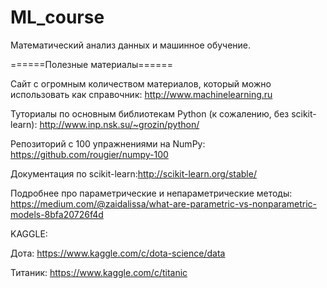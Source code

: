 # ML_course
Математический анализ данных и машинное обучение.


======Полезные материалы======

Сайт с огромным количеством материалов, который можно использовать как справочник: http://www.machinelearning.ru

Туториалы по основным библиотекам Python (к сожалению, без scikit-learn): http://www.inp.nsk.su/~grozin/python/

Репозиторий с 100 упражнениями на NumPy: https://github.com/rougier/numpy-100

Документация по scikit-learn:http://scikit-learn.org/stable/

Подробнее про параметрические и непараметрические методы: https://medium.com/@zaidalissa/what-are-parametric-vs-nonparametric-models-8bfa20726f4d



KAGGLE:

Дота: https://www.kaggle.com/c/dota-science/data

Титаник: https://www.kaggle.com/c/titanic
